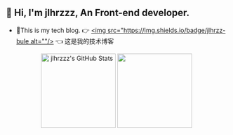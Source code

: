 ## 👋 Hi, I'm jlhrzzz, An Front-end developer.

- 📝This is my tech blog. 👉 [<img src="https://img.shields.io/badge/jlhrzz-bule alt=""/>](https://jlhrzzz.github.io/) 👈 这是我的技术博客 

<div align="center">
  <img align="center" height="170vw" src="https://github-readme-stats.vercel.app/api?username=jlhrzzz&theme=ayu-mirage&show_icons=true" alt="jlhrzzz's GitHub Stats"/>
  <img align="center" height="170vw" src="https://github-readme-stats.vercel.app/api/top-langs/?username=jlhrzzz&layout=compact&theme=ayu-mirage" />
</div>
